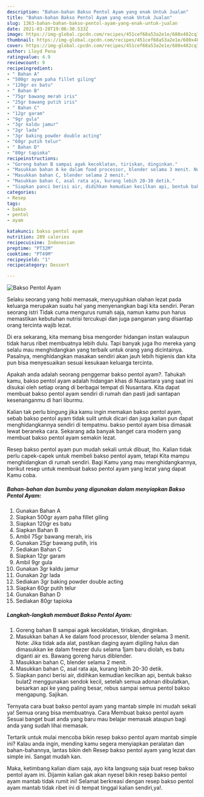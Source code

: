 ```yaml
---
description: "Bahan-bahan Bakso Pentol Ayam yang enak Untuk Jualan"
title: "Bahan-bahan Bakso Pentol Ayam yang enak Untuk Jualan"
slug: 1363-bahan-bahan-bakso-pentol-ayam-yang-enak-untuk-jualan
date: 2021-03-28T19:06:30.533Z
image: https://img-global.cpcdn.com/recipes/451cef68a53a2e1e/680x482cq70/bakso-pentol-ayam-foto-resep-utama.jpg
thumbnail: https://img-global.cpcdn.com/recipes/451cef68a53a2e1e/680x482cq70/bakso-pentol-ayam-foto-resep-utama.jpg
cover: https://img-global.cpcdn.com/recipes/451cef68a53a2e1e/680x482cq70/bakso-pentol-ayam-foto-resep-utama.jpg
author: Lloyd Pena
ratingvalue: 4.9
reviewcount: 9
recipeingredient:
- " Bahan A"
- "500gr ayam paha fillet giling"
- "120gr es batu"
- " Bahan B"
- "75gr bawang merah iris"
- "25gr bawang putih iris"
- " Bahan C"
- "12gr garam"
- "9gr gula"
- "3gr kaldu jamur"
- "2gr lada"
- "3gr baking powder double acting"
- "60gr putih telur"
- " Bahan D"
- "80gr tapioka"
recipeinstructions:
- "Goreng bahan B sampai agak kecoklatan, tiriskan, dinginkan."
- "Masukkan bahan A ke dalam food processor, blender selama 3 menit. Note: Jika tidak ada alat, pastikan daging ayam digiling halus dan dimasukkan ke dalam freezer dulu selama 1jam baru diolah, es batu diganti air es. Bawang goreng harus diblender."
- "Masukkan bahan C, blender selama 2 menit."
- "Masukkan bahan C, asal rata aja, kurang lebih 20-30 detik."
- "Siapkan panci berisi air, didihkan kemudian kecilkan api, bentuk bakso bulat2 menggunakan sendok kecil, setelah semua adonan dibulatkan, besarkan api ke yang paling besar, rebus sampai semua pentol bakso mengapung. Sajikan."
categories:
- Resep
tags:
- bakso
- pentol
- ayam

katakunci: bakso pentol ayam 
nutrition: 289 calories
recipecuisine: Indonesian
preptime: "PT32M"
cooktime: "PT49M"
recipeyield: "1"
recipecategory: Dessert

---
```



![Bakso Pentol Ayam](https://img-global.cpcdn.com/recipes/451cef68a53a2e1e/680x482cq70/bakso-pentol-ayam-foto-resep-utama.jpg)

Selaku seorang yang hobi memasak, menyuguhkan olahan lezat pada keluarga merupakan suatu hal yang menyenangkan bagi kita sendiri. Peran seorang istri Tidak cuma mengurus rumah saja, namun kamu pun harus memastikan kebutuhan nutrisi tercukupi dan juga panganan yang disantap orang tercinta wajib lezat.

Di era  sekarang, kita memang bisa mengorder hidangan instan walaupun tidak harus ribet membuatnya lebih dulu. Tapi banyak juga lho mereka yang selalu mau menghidangkan yang terbaik untuk orang yang dicintainya. Pasalnya, menghidangkan masakan sendiri akan jauh lebih higienis dan kita pun bisa menyesuaikan sesuai kesukaan keluarga tercinta. 



Apakah anda adalah seorang penggemar bakso pentol ayam?. Tahukah kamu, bakso pentol ayam adalah hidangan khas di Nusantara yang saat ini disukai oleh setiap orang di berbagai tempat di Nusantara. Kita dapat membuat bakso pentol ayam sendiri di rumah dan pasti jadi santapan kesenanganmu di hari liburmu.

Kalian tak perlu bingung jika kamu ingin memakan bakso pentol ayam, sebab bakso pentol ayam tidak sulit untuk dicari dan juga kalian pun dapat menghidangkannya sendiri di tempatmu. bakso pentol ayam bisa dimasak lewat beraneka cara. Sekarang ada banyak banget cara modern yang membuat bakso pentol ayam semakin lezat.

Resep bakso pentol ayam pun mudah sekali untuk dibuat, lho. Kalian tidak perlu capek-capek untuk membeli bakso pentol ayam, tetapi Kita mampu menghidangkan di rumah sendiri. Bagi Kamu yang mau menghidangkannya, berikut resep untuk membuat bakso pentol ayam yang lezat yang dapat Kamu coba.

<!--inarticleads1-->

##### Bahan-bahan dan bumbu yang digunakan dalam menyiapkan Bakso Pentol Ayam:

1. Gunakan  Bahan A
1. Siapkan 500gr ayam paha fillet giling
1. Siapkan 120gr es batu
1. Siapkan  Bahan B
1. Ambil 75gr bawang merah, iris
1. Gunakan 25gr bawang putih, iris
1. Sediakan  Bahan C
1. Siapkan 12gr garam
1. Ambil 9gr gula
1. Gunakan 3gr kaldu jamur
1. Gunakan 2gr lada
1. Sediakan 3gr baking powder double acting
1. Siapkan 60gr putih telur
1. Gunakan  Bahan D
1. Sediakan 80gr tapioka




<!--inarticleads2-->

##### Langkah-langkah membuat Bakso Pentol Ayam:

1. Goreng bahan B sampai agak kecoklatan, tiriskan, dinginkan.
1. Masukkan bahan A ke dalam food processor, blender selama 3 menit. Note: Jika tidak ada alat, pastikan daging ayam digiling halus dan dimasukkan ke dalam freezer dulu selama 1jam baru diolah, es batu diganti air es. Bawang goreng harus diblender.
1. Masukkan bahan C, blender selama 2 menit.
1. Masukkan bahan C, asal rata aja, kurang lebih 20-30 detik.
1. Siapkan panci berisi air, didihkan kemudian kecilkan api, bentuk bakso bulat2 menggunakan sendok kecil, setelah semua adonan dibulatkan, besarkan api ke yang paling besar, rebus sampai semua pentol bakso mengapung. Sajikan.




Ternyata cara buat bakso pentol ayam yang mantab simple ini mudah sekali ya! Semua orang bisa membuatnya. Cara Membuat bakso pentol ayam Sesuai banget buat anda yang baru mau belajar memasak ataupun bagi anda yang sudah lihai memasak.

Tertarik untuk mulai mencoba bikin resep bakso pentol ayam mantab simple ini? Kalau anda ingin, mending kamu segera menyiapkan peralatan dan bahan-bahannya, lantas bikin deh Resep bakso pentol ayam yang lezat dan simple ini. Sangat mudah kan. 

Maka, ketimbang kalian diam saja, ayo kita langsung saja buat resep bakso pentol ayam ini. Dijamin kalian gak akan nyesel bikin resep bakso pentol ayam mantab tidak rumit ini! Selamat berkreasi dengan resep bakso pentol ayam mantab tidak ribet ini di tempat tinggal kalian sendiri,ya!.

